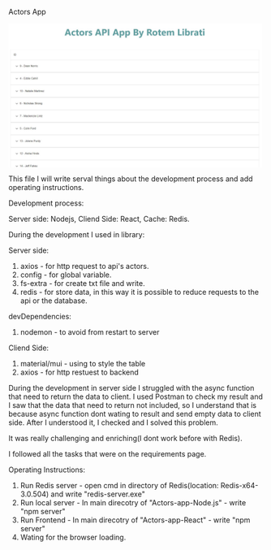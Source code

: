 Actors App

<a href='https://youtu.be/rjpq_A9O1v0'>
  <img align="center"  alt="Watch the video" width="500px" src="./image/ActorsApp.jpg" />
</a>

This file I will write serval things about the development process and add operating instructions.

Development process:

Server side: Nodejs, Cliend Side: React, Cache: Redis.

During the development I used in library:

Server side:
  1. axios - for http request to api's actors.
  2. config - for global variable.
  3. fs-extra - for create txt file and write.
  4. redis - for store data, in this way it is possible to reduce requests to the api or the database.
 
 devDependencies: 
  1. nodemon - to avoid from restart to server


Cliend Side:
  1. material/mui - using to style the table
  2. axios - for http restuest to backend
 
During the development in server side I struggled with the async function that need to return the data to client.
I used Postman to check my result and I saw that the data that need to return not included, 
so I understand that is because async function dont wating to result and send empty data to client side.
After I understood it, I checked and I solved this problem.


It was really challenging and enriching(I dont work before with Redis).

I followed all the tasks that were on the requirements page.

Operating Instructions:
1. Run Redis server - open cmd in directory of Redis(location: Redis-x64-3.0.504) and write "redis-server.exe"
2. Run local server - In main direcotry of "Actors-app-Node.js" - write "npm server"
3. Run Frontend - In main direcotry of "Actors-app-React" - write "npm server"
4. Wating for the browser loading.
